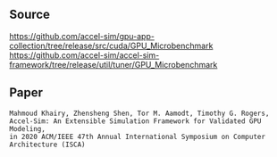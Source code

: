 ## Source

https://github.com/accel-sim/gpu-app-collection/tree/release/src/cuda/GPU_Microbenchmark
https://github.com/accel-sim/accel-sim-framework/tree/release/util/tuner/GPU_Microbenchmark

## Paper

```
Mahmoud Khairy, Zhensheng Shen, Tor M. Aamodt, Timothy G. Rogers,
Accel-Sim: An Extensible Simulation Framework for Validated GPU Modeling,
in 2020 ACM/IEEE 47th Annual International Symposium on Computer Architecture (ISCA)
```
